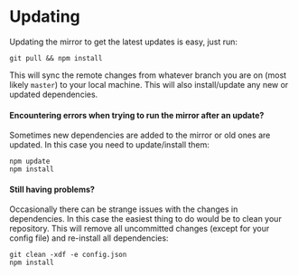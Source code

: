# Updating

Updating the mirror to get the latest updates is easy, just run:

```
git pull && npm install
```

This will sync the remote changes from whatever branch you are on \(most likely `master`\) to your local machine. This will also install/update any new or updated dependencies.

#### Encountering errors when trying to run the mirror after an update?

Sometimes new dependencies are added to the mirror or old ones are updated. In this case you need to update/install them:

```
npm update
npm install
```

#### Still having problems?

Occasionally there can be strange issues with the changes in dependencies. In this case the easiest thing to do would be to clean your repository. This will remove all uncommitted changes \(except for your config file\) and re-install all dependencies:

```
git clean -xdf -e config.json
npm install
```



